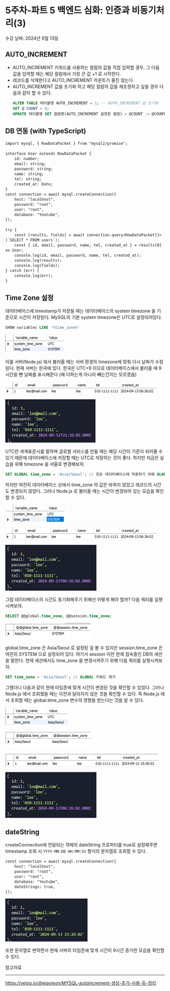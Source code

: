 # 5주차-파트 5 백엔드 심화: 인증과 비동기처리(3)

수강 날짜: 2024년 9월 13일

## AUTO_INCREMENT

-   AUTO_INCREMENT 키워드를 사용하는 컬럼의 값을 직접 입력할 경우, 그 다음 값을 입력할 때는 해당 컬럼에서 가장 큰 값 +1 로 시작한다.
-   레코드를 삭제한다고 AUTO_INCREMENT 카운트가 줄진 않는다.
-   AUTO_INCREMENT 값을 초기화 하고 해당 컬럼의 값을 재조정하고 싶을 경우 다음과 같이 할 수 있다.
    ```sql
    ALTER TABLE 테이블명 AUTO_INCREMENT = 1; -- AUTO_INCREMENT 값 초기화
    SET @ COUNT = 0;
    UPDATE 테이블명 SET 컬럼명(AUTO_INCREMENT 설정한 컬럼) = @COUNT := @COUNT + 1;
    ```

## DB 연동 (with TypeScript)

```tsx
import mysql, { RowDataPacket } from "mysql2/promise";

interface User extends RowDataPacket {
    id: number;
    email: string;
    password: string;
    name: string;
    tel: string;
    created_at: Date;
}
const connection = await mysql.createConnection({
    host: "localhost",
    password: "root",
    user: "root",
    database: "Youtube",
});

try {
    const [results, fields] = await connection.query<RowDataPacket[]>(`SELECT * FROM users`);
    const { id, email, password, name, tel, created_at } = results[0] as User;
    console.log(id, email, password, name, tel, created_at);
    console.log(results);
    console.log(fields);
} catch (err) {
    console.log(err);
}
```

## Time Zone 설정

데이터베이스에 timestamp가 저장될 때는 데이터베이스의 system timezone 을 기준으로 시간이 저장된다. MySQL의 기본 system timezone은 UTC로 설정되어있다.

```sql
SHOW variables LIKE '%time_zone%'
```

![image.png](image.png)

이를 서버(Node.js) 에서 불러올 때는 서버 환경의 timezone에 맞춰 다시 날짜가 수정된다. 현재 서버는 한국에 있다. 한국은 UTC+9 이므로 데이터베이스에서 불러올 때 9시간을 뺀 날짜를 표시해준다 (왜 더하는게 아니라 빼는건지는 모르겠음)

![image.png](image%201.png)

![image.png](image%202.png)

UTC란 세계표준시를 말하며 글로벌 서비스를 만들 때는 해당 시간이 기준이 되어줄 수 있기 때문에 데이터베이스에 저장할 때는 UTC로 저장하는 것이 좋다. 하지만 지금은 실습을 위해 timezone 을 서울로 변경해보자.

```sql
SET GLOBAL time_zone = 'Asia/Seoul'; // 모든 데이터베이스에 적용하기 위해 GLOBAL 키워드 사용
```

하지만 여전히 데이터베이스 상에서 time_zone 의 값은 바뀌지 않았고 레코드의 시간도 변경되지 않았다. 그러나 Node.js 로 불러올 때는 시간이 변경되어 있는 모습을 확인할 수 있다.

![image.png](image%203.png)

![image.png](image%201.png)

![image.png](image%204.png)

그럼 데이터베이스의 시간도 동기화해주기 위해선 어떻게 해야 할까? 다음 쿼리를 실행시켜보자.

```sql
SELECT @@global.time_zone, @@session.time_zone;
```

![스크린샷 2024-09-13 155539.png](2024-09-13_155539.png)

global.time_zone 은 Asia/Seoul 로 설정된 걸 볼 수 있지만 session.time_zone 은 여전히 SYSTEM 으로 설정되어 있다. 여기서 session 이란 현재 접속중인 DB의 세션을 말한다. 현재 세션에서도 time_zone 을 변경시켜주기 위해 다음 쿼리를 실행시켜보자.

```sql
SET time_zone = 'Asia/Seoul'; // GLOBAL 키워드 제거
```

그랬더니 다음과 같이 현재 타임존에 맞게 시간이 변경된 것을 확인할 수 있었다. 그러나 Node.js 에서 조회했을 때는 이전과 달라지지 않은 것을 확인할 수 있다. 즉 Node.js 에서 조회할 때는 global.time_zone 변수의 영향을 받는다는 것을 알 수 있다.

![스크린샷 2024-09-13 160600.png](2024-09-13_160600.png)

![스크린샷 2024-09-13 160627.png](2024-09-13_160627.png)

![image.png](image%205.png)

![image.png](image%204.png)

## dateString

createConnection에 전달되는 객체의 dateString 프로퍼티를 true로 설정해주면 timestamp 조회 시 `YYYY-MM-DD HH:MM:SS` 형식의 문자열로 조회할 수 있다.

```tsx
const connection = await mysql.createConnection({
    host: "localhost",
    password: "root",
    user: "root",
    database: "Youtube",
    dateStrings: true,
});
```

![image.png](image%206.png)

또한 문자열로 변하면서 현재 서버의 타임존에 맞게 시간이 9시간 증가한 모습을 확인할 수 있다.

참고자료

---

https://velog.io/@ejayjeon/MYSQL-autoincrement-생성-추가-사용-등-정리
